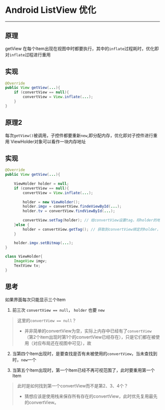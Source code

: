 ﻿# Android ListView 优化

---

## 原理 

getView 在每个Item出现在视图中时都要执行，其中的`inflate`过程耗时，优化即对`inflate`过程进行重用

## 实现
```java
@Override
public View getView(...){
    if (convertView == null){
        convertView = View.inflate(...);
    }
}
```
## 原理2

每次`getView()`被调用，子控件都要重新`new`,即分配内存，优化即对子控件进行重用
ViewHolder对象可以看作一块内存地址

## 实现

```java
@Override
public View getView(...){
   
    ViewHolder holder = null;
    if (convertView == null){
        convertView = View.inflate(...);
        
        holder = new ViewHolder();
        holder.imgv = convertView.findeViewById(...);
        holder.tv = convertView.findViewById(...);
        
        convertView.setTag(holder); // 给convertView设置tag，将holder的地址与之绑定
    }else {
        holder = convertView.getTag(); // 获取到convertView绑定的holder，避免重新分配内存
    }
    
    holder.imgv.setBitmap(...);
}

class ViewHolder{
    ImageView imgv;
    TextView tv;
}
```
## 思考

如果界面每次只能显示三个Item

1. 前三次 `convertView == null`， `holder` 也要 `new`
> 这里的`convertView == null`？ 
> * 并非简单的convertView为空，实际上内存中已经有了`convertView`（第2个item出现时第1个的convertView已经存在），只是它们都在被使用（对应布局还在视图中可见），故

2. 当第四个Item出现时，是要查找是否有未被使用的`convertView`，当未查找到时，`new`一个

3. 当第五个Item出现时，第一个Item已经不再可视范围了，此时要重用第一个Item
> 此时是如何找到第一个convertView而不是第2、3、4个？
> * 猜想应该是使用栈来保存所有存在的convertView，此时优先复用最先的convertView。

